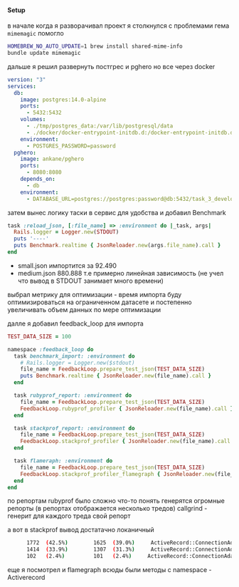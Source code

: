 #### Setup
в начале когда я разворачивал проект
я столкнулся с проблемами гема `mimemagic`
помогло
```bash
HOMEBREW_NO_AUTO_UPDATE=1 brew install shared-mime-info
bundle update mimemagic
```
дальше я решил развернуть постгрес и pghero но все через docker
```yaml
version: "3"
services:
  db:
    image: postgres:14.0-alpine
    ports:
      - 5432:5432
    volumes:
      - ./tmp/postgres_data:/var/lib/postgresql/data
      - ./docker/docker-entrypoint-initdb.d:/docker-entrypoint-initdb.d
    environment:
      - POSTGRES_PASSWORD=password
  pghero:
    image: ankane/pghero
    ports:
      - 8080:8080
    depends_on:
      - db
    environment:
      - DATABASE_URL=postgres://postgres:password@db:5432/task_3_development
```

затем вынес логику таски в сервис для удобства и добавил Benchmark
```ruby
task :reload_json, [:file_name] => :environment do |_task, args|
  Rails.logger = Logger.new(STDOUT)
  puts '----'
  puts Benchmark.realtime { JsonReloader.new(args.file_name).call }
end
```
- small.json импортится за 92.490
- medium.json 880.888
т.е примерно линейная зависимость
(не учел что вывод в STDOUT занимает много времени)

выбрал метрику для оптимизации - время импорта
буду оптимизироваться на ограниченном датасете
и постепенно увеличивать объем данных по мере оптимизации

далле я добавил feedback_loop для импорта

```ruby
TEST_DATA_SIZE = 100

namespace :feedback_loop do
  task benchmark_import: :environment do
	# Rails.logger = Logger.new($stdout)
	file_name = FeedbackLoop.prepare_test_json(TEST_DATA_SIZE)
	puts Benchmark.realtime { JsonReloader.new(file_name).call }
  end

  task rubyprof_report: :environment do
    file_name = FeedbackLoop.prepare_test_json(TEST_DATA_SIZE)
	FeedbackLoop.rubyprof_profiler { JsonReloader.new(file_name).call }
  end

  task stackprof_report: :environment do
	file_name = FeedbackLoop.prepare_test_json(TEST_DATA_SIZE)
	FeedbackLoop.stackprof_profiler { JsonReloader.new(file_name).call }
  end

  task flameraph: :environment do
    file_name = FeedbackLoop.prepare_test_json(TEST_DATA_SIZE)
    FeedbackLoop.stackprof_profiler_flamegraph { JsonReloader.new(file_name).call }
  end
end
```

по репортам rubyprof было сложно что-то понять
генерятся огромные репорты (в репортах отображается несколько тредов)
callgrind - генерит для каждого треда свой репорт

а вот в stackprof вывод достатачно локаничный
```bash
      1772  (42.5%)        1625  (39.0%)     ActiveRecord::ConnectionAdapters::PostgreSQLAdapter#exec_no_cache
      1414  (33.9%)        1307  (31.3%)     ActiveRecord::ConnectionAdapters::PostgreSQLAdapter#exec_cache
      102   (2.4%)         101   (2.4%)     ActiveRecord::ConnectionAdapters::PostgreSQL::DatabaseStatements#query
```

еще я посмотрел и flamegraph
всюды были методы с namespace - Activerecord

